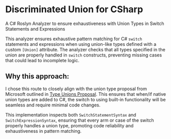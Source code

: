 # Discriminated Union for CSharp
A C# Roslyn Analyzer to ensure exhaustiveness with Union Types in Switch Statements and Expressions

This analyzer ensures exhaustive pattern matching for C# `switch` statements and expressions when using union-like types defined with a custom `[Union]` attribute. The analyzer checks that all types specified in the union are properly handled in `switch` constructs, preventing missing cases that could lead to incomplete logic.

## Why this approach:
I chose this route to closely align with the union type proposal from Microsoft outlined in [Type Unions Proposal](https://github.com/dotnet/csharplang/blob/main/proposals/TypeUnions.md). This ensures that when/if native union types are added to C#, the switch to using built-in functionality will be seamless and require minimal code changes.

This implementation inspects both `SwitchStatementSyntax` and `SwitchExpressionSyntax`, ensuring that every arm or case of the switch properly handles a union type, promoting code reliability and exhaustiveness in pattern matching.
